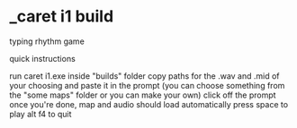 # _caret i1 build
 typing rhythm game

 quick instructions

 run caret i1.exe inside "builds" folder
 copy paths for the .wav and .mid of your choosing and paste it in the prompt (you can choose something from the "some maps" folder or you can make your own)
 click off the prompt once you're done, map and audio should load automatically
 press space to play
 alt f4 to quit

